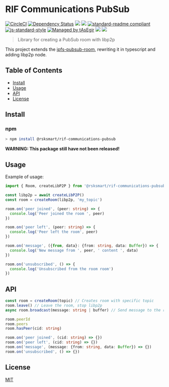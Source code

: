 # RIF Communications PubSub

[![CircleCI](https://flat.badgen.net/circleci/github/rsksmart/rif-communications-pubsub/master)](https://circleci.com/gh/rsksmart/rif-communications-pubsub/)
[![Dependency Status](https://david-dm.org/rsksmart/rif-communications-pubsub.svg?style=flat-square)](https://david-dm.org/rsksmart/rif-communications-pubsub)
[![](https://img.shields.io/badge/made%20by-IOVLabs-blue.svg?style=flat-square)](http://iovlabs.org)
[![](https://img.shields.io/badge/project-RIF%20Storage-blue.svg?style=flat-square)](https://www.rifos.org/)
[![standard-readme compliant](https://img.shields.io/badge/standard--readme-OK-brightgreen.svg?style=flat-square)](https://github.com/RichardLitt/standard-readme)
[![js-standard-style](https://img.shields.io/badge/code%20style-standard-brightgreen.svg?style=flat-square)](https://github.com/feross/standard)
[![Managed by tAsEgir](https://img.shields.io/badge/%20managed%20by-tasegir-brightgreen?style=flat-square)](https://github.com/auhau/tasegir)
![](https://img.shields.io/badge/npm-%3E%3D6.0.0-orange.svg?style=flat-square)
![](https://img.shields.io/badge/Node.js-%3E%3D10.0.0-orange.svg?style=flat-square)

> Library for creating a PubSub room with libp2p

This project extends the [ipfs-pubsub-room](https://github.com/ipfs-shipyard/ipfs-pubsub-room), rewriting it in typescript and adding libp2p node.

## Table of Contents

- [Install](#install)
- [Usage](#usage)
- [API](#api)
- [License](#license)

## Install

### npm

```sh
> npm install @rsksmart/rif-communications-pubsub
```

**WARNING: This package still have not been released!**

## Usage

Example of usage:
```ts
import { Room, createLibP2P } from '@rsksmart/rif-communications-pubsub'

const libp2p = await createLibP2P()
const room = createRoom(libp2p, 'my_topic')

room.on('peer joined', (peer: string) => {
  console.log('Peer joined the room ', peer)
})

room.on('peer left', (peer: string) => {
  console.log('Peer left the room', peer)
})

room.on('message', ({from, data}: {from: string, data: Buffer}) => {
  console.log('New message from ', peer, ' content ', data)
})

room.on('unsubscribed', () => {
  console.log('Unsubscribed from the room room')
})
```

## API
```ts
const room = createRoom(topic) // Creates room with specific topic
room.leave() // Leave the room, stop libp2p
async room.broadcast(message: string | buffer) // Send message to the room

room.peerId
room.peers
room.hasPeer(cid: string)

room.on('peer joined', (cid: string) => {})
room.on('peer left', (cid: string) => {})
room.on('message', (message: {from: string, data: Buffer}) => {})
room.on('unsubscribed', () => {})
```

## License

[MIT](./LICENSE)
